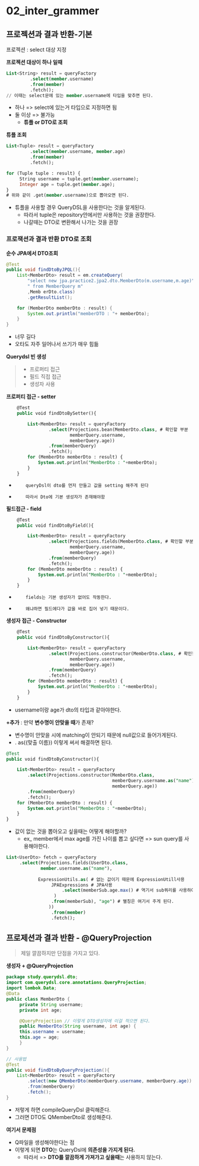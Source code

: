 # 02_inter_grammer



## 프로젝션과 결과 반환-기본

프로젝션 : select 대상 지정

**프로젝션 대상이 하나 일때**

```sql
List<String> result = queryFactory
         .select(member.username)
         .from(member)
         .fetch();
// 이때는 select문에 있는 member.username에 타입을 맞추면 된다.
```

- 하나 => select에 있는거 타입으로 지정하면 됨
- 둘 이상 => 불가능
  - **튜플 or DTO로 조회**



**튜플 조회**

```sql
List<Tuple> result = queryFactory
         .select(member.username, member.age)
         .from(member)
         .fetch();

for (Tuple tuple : result) {
     String username = tuple.get(member.username);
     Integer age = tuple.get(member.age);
}
# 위와 같이 .get(member.username)으로 뽑아오면 된다.
```

- 튜플을 사용할 경우 QueryDSL을 사용한다는 것을 알게된다.
  - 따라서 tuple은 repository안에서만 사용하는 것을 권장한다.
  - 나갈때는 DTO로 변환해서 나가는 것을 권장



### 프로잭션과 결과 반환 DTO로 조회

**순수 JPA에서 DTO조회**

```java
@Test
public void findDtoByJPQL(){
    List<MemberDto> result = em.createQuery(
        "select new jpa.practice2.jpa2.dto.MemberDto(m.username,m.age)" +
        " from MemberQuery m"
        ,Memb erDto.class)
        .getResultList();

    for (MemberDto memberDto : result) {
        System.out.println("memberDTO : "+ memberDto);
    }
}
```

- 너무 길다
- 오타도 자주 일어나서 쓰기가 매우 힘듦



**Querydsl 빈 생성**

> - 프로퍼티 접근
> - 필드 직접 접근 
> - 생성자 사용

**프로퍼티 접근 - setter**

```sql
    @Test
    public void findDtoBySetter(){

        List<MemberDto> result = queryFactory
                .select(Projections.bean(MemberDto.class, # 확인할 부분
                        memberQuery.username,
                        memberQuery.age))
                .from(memberQuery)
                .fetch();
        for (MemberDto memberDto : result) {
            System.out.println("MemberDto : "+memberDto);
        }
    }
```

-         queryDsl이 dto를 먼저 만들고 값을 setting 해주게 된다
-         따라서 Dto에 기본 생성자가 존재해야함



**필드접근 - field**

```sql
    @Test
    public void findDtoByField(){

        List<MemberDto> result = queryFactory
                .select(Projections.fields(MemberDto.class, # 확인할 부분
                        memberQuery.username,
                        memberQuery.age))
                .from(memberQuery)
                .fetch();
        for (MemberDto memberDto : result) {
            System.out.println("MemberDto : "+memberDto);
        }
    }

```

-         fields는 기본 생성자가 없어도 작동한다.
-         왜냐하면 필드에다가 값을 바로 집어 넣기 때문이다.



**생성자 접근 - Constructor**

```sql
    @Test
    public void findDtoByConstructor(){

        List<MemberDto> result = queryFactory
                .select(Projections.constructor(MemberDto.class, # 확인할 부분
                        memberQuery.username,
                        memberQuery.age))
                .from(memberQuery)
                .fetch();
        for (MemberDto memberDto : result) {
            System.out.println("MemberDto : "+memberDto);
        }
    }
```

- username이랑 age가 dto의 타입과 같아야한다.



**+추가** : 만약 **변수명이 안맞을 때**가 존재?

- 변수명이 안맞을 시에  matching이 안되기 때문에 null값으로 들어가게된다.
- . as({맞출 이름}) 이렇게 써서 해결하면 된다.

```sql
@Test
public void findDtoByConstructor(){

    List<MemberDto> result = queryFactory
        .select(Projections.constructor(MemberDto.class,
                                        memberQuery.username.as("name"), # 확인할 부분
                                        memberQuery.age))
        .from(memberQuery)
        .fetch();
    for (MemberDto memberDto : result) {
        System.out.println("MemberDto : "+memberDto);
    }
}
```

- 값이 없는 것을 뽑아오고 싶을때는 어떻게 해야할까?
  - ex_ member에서 max age를 가진 나이를 뽑고 싶다면 => sun query를 사용해야한다.

```sql
List<UserDto> fetch = queryFactory
     .select(Projections.fields(UserDto.class,
         	 member.username.as("name"),
             
			ExpressionUtils.as( # 없는 값이기 때문에 ExpressionUtill사용
                 JPAExpressions # JPA사용
                     .select(memberSub.age.max() # 역기서 sub쿼리를 사용하여 뽑아온다.
                  )
                 .from(memberSub), "age") # 별칭은 여기서 주게 된다.
 				))
                 .from(member)
                 .fetch();
```



## 프로제션과 결과 반환 - @QueryProjection

> 제일 깔끔하지만 단점을 가지고 있다.

**생성자 + @QueryProjection**

```java
package study.querydsl.dto;
import com.querydsl.core.annotations.QueryProjection;
import lombok.Data;
@Data
public class MemberDto {
     private String username;
     private int age;

     @QueryProjection // 이렇게 DTO생성자에 이걸 적으면 된다.
     public MemberDto(String username, int age) {
     this.username = username;
     this.age = age;
     }
}

// 사용법
@Test
public void findDtoByQueryProjection(){
    List<MemberDto> result = queryFactory
        .select(new QMemberDto(memberQuery.username, memberQuery.age))
        .from(memberQuery)
        .fetch();
}
```

- 저렇게 하면 compileQueryDsl 클릭해준다.
- 그러면 DTO도 QMemberDto로 생성해준다.

**여기서 문제점**

- Q파일을 생성해야한다는 점
- 이렇게 되면 **DTO**는 QueryDsl에 **의존성을 가지게 된다.**
  - 따라서 => **DTO를 깔끔하게 가져가고 싶을때**는 사용하지 않는다.